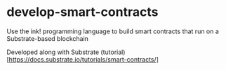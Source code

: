 # develop-smart-contracts

Use the ink! programming language to build smart contracts that run on a Substrate-based blockchain

Developed along with Substrate (tutorial)[https://docs.substrate.io/tutorials/smart-contracts/]
